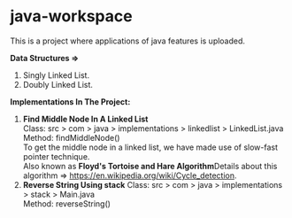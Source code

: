 # java-workspace

This is a project where applications of java features is uploaded. 

**Data Structures =>** 
  1. Singly Linked List.
  2. Doubly Linked List.

**Implementations In The Project:**
1. **Find Middle Node In A Linked List** <br/>
   Class: src > com > java > implementations > linkedlist > LinkedList.java <br/>
   Method:  findMiddleNode() <br/>
   To get the middle node in a linked list, we have made use of slow-fast pointer technique.<br/>
   Also known as **Floyd's Tortoise and Hare Algorithm**Details about this algorithm => https://en.wikipedia.org/wiki/Cycle_detection. <br/>
2. **Reverse String Using stack**
   Class: src > com > java > implementations > stack > Main.java <br/>
   Method:  reverseString() <br/>
   
  
